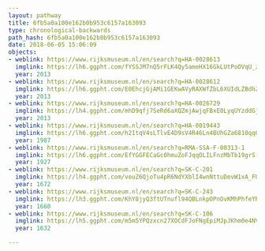```yaml
---
layout: pathway
title: 6fb5a0a100e162b0b953c6157a163093
type: chronological-backwards
path_hash: 6fb5a0a100e162b0b953c6157a163093
date: 2018-06-05 15:06:09
objects:
- weblink: https://www.rijksmuseum.nl/en/search?q=HA-0028613
  imglink: https://lh6.ggpht.com/fYSSJM7nQ5rFLK4Qy5ameHX16GkLUtPoOVqU_zQN28zoKEQgX35PDWHANq0_VR2KIxHv3ri5DENX-jky9lPCncT0bA=s200
  year: 2013
- weblink: https://www.rijksmuseum.nl/en/search?q=HA-0028612
  imglink: https://lh6.ggpht.com/E0EhcjGjAMi1GEKwAVyRAXWfZbL6XUIdLZBdhZazoYLc80njmjSAQQz1_9Tt4k1NNwt0jUz588T7snOAqRznz2HjhQ=s200
  year: 2013
- weblink: https://www.rijksmuseum.nl/en/search?q=HA-0026729
  imglink: https://lh4.ggpht.com/mhD9qfj7SeRd6aXQZmjAwjqFBxE0LyqUYzddGjOYWPiB3ZGElqbdKJ__f2RhmczjQw2u-1XLBmxFlCt0bBinOzGJeVo=s200
  year: 2013
- weblink: https://www.rijksmuseum.nl/en/search?q=HA-0019443
  imglink: https://lh6.ggpht.com/h21tqV4sLTlvE4D9sV4R46Ln4BUhGZa6810qqQjt5xtO2sHKuXOXbm2rPjbxH_G6oJ3MaZjmd3Bv2PfcZhf3O1SZdJTm=s200
  year: 1987
- weblink: https://www.rijksmuseum.nl/en/search?q=RMA-SSA-F-00313-1
  imglink: https://lh6.ggpht.com/EfYGGFECaGc0hmuZoFJqqOLILFnzMbTb19grS-TWiYNJaQY3yxRr-uP6clWzm-Rye0NxwTTmxYFdQkwVzZhyQDE6dQ=s200
  year: 1927
- weblink: https://www.rijksmuseum.nl/en/search?q=SK-C-201
  imglink: https://lh4.ggpht.com/veuZ6QjoTu4pR6NdYXblI4wnNttuDevW1xA_FUnCMp0oLau3Ftx2gFZKVG-v3qUV8uGsFoxtNq6bCYP13GyITh7KERw=s200
  year: 1672
- weblink: https://www.rijksmuseum.nl/en/search?q=SK-C-243
  imglink: https://lh3.ggpht.com/KhY8jyQ3ftUTnufl94QBLnkpOPnOvKMhPhfeYR3bCIOB16v22cTmEUAYfC87-zUVdRhAxN8lPJ0n6JnVyuCokpN9X6A=s200
  year: 1660
- weblink: https://www.rijksmuseum.nl/en/search?q=SK-C-106
  imglink: https://lh5.ggpht.com/m5m5YPQzxcn27XOCdFJoFNgEpiMJpJKhm0e4NVp0Hxz8tAFEfWd_6-Uzqi1NqmarEspd1zfBFlidvQzb5Ep2zJwCaQ=s200
  year: 1632

---
```

